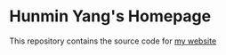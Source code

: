 # Hunmin Yang's Homepage

This repository contains the source code for [my website](https://hmyang1.github.io)
